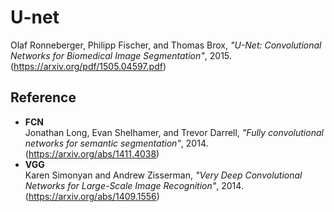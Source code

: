 # U-net
Olaf Ronneberger, Philipp Fischer, and Thomas Brox, *"U-Net: Convolutional Networks for Biomedical Image Segmentation"*, 2015. (https://arxiv.org/pdf/1505.04597.pdf)  
  
## Reference
- **FCN**  
Jonathan Long, Evan Shelhamer, and Trevor Darrell, *"Fully convolutional networks for semantic segmentation"*, 2014. (https://arxiv.org/abs/1411.4038)
- **VGG**  
Karen Simonyan and Andrew Zisserman, *"Very Deep Convolutional Networks for Large-Scale Image Recognition"*, 2014. (https://arxiv.org/abs/1409.1556)